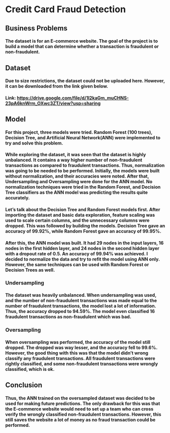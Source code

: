# Credit Card Fraud Detection

## Business Problems
#### The dataset is for an E-commerce website. The goal of the project is to build a model that can determine whether a transaction is fraudulent or non-fraudulent.

## Dataset
#### Due to size restrictions, the dataset could not be uploaded here. However, it can be downloaded from the link given below.
#### Link: https://drive.google.com/file/d/1l2kaGm_muCHNS-23pA6knWrm_OXwc3ZT/view?usp=sharing

## Model
#### For this project, three models were tried. Random Forest (100 trees), Decision Tree, and Artificial Neural Network(ANN) were implemented to try and solve this problem.
#### While exploring the dataset, it was seen that the dataset is highly unbalanced. It contains a way higher number of non-fraudulent transactions as compared to fraudulent transactions. Thus, normalization was going to be needed to be performed. Initially, the models were built without normalization, and their accuracies were noted. After that, Undersampling and Oversampling were done for the ANN model. No normalization techniques were tried in the Random Forest, and Decision Tree classifiers as the ANN model was predicting the results quite accurately.
#### Let’s talk about the Decision Tree and Random Forest models first.  After importing the dataset and basic data exploration, feature scaling was used to scale certain columns, and the unnecessary columns were dropped. This was followed by building the models. Decision Tree gave an accuracy of 99.92%, while Random Forest gave an accuracy of 99.95%.
#### After this, the ANN model was built. It had 29 nodes in the input layers, 16 nodes in the first hidden layer, and 24 nodes in the second hidden layer with a dropout rate of 0.5. An accuracy of 99.94% was achieved. I decided to normalize the data and try to refit the model using ANN only. However, the same techniques can be used with Random Forest or Decision Trees as well.

### Undersampling
#### The dataset was heavily unbalanced. When undersampling was used, and the number of non-fraudulent transactions was made equal to the number of fraudulent transactions, the model lost a lot of information. Thus, the accuracy dropped to 94.59%. The model even classified 16 fraudulent transactions as non-fraudulent which was bad.

### Oversampling
#### When oversampling was performed, the accuracy of the model still dropped. The dropped was way lesser, and the accuracy fell to 99.6%. However, the good thing with this was that the model didn’t wrong classify any fraudulent transactions. All fraudulent transactions were rightly classified, and some non-fraudulent transactions were wrongly classified, which is ok.

## Conclusion
#### Thus, the ANN trained on the oversampled dataset was decided to be used for making future predictions. The only drawback for this was that the E-commerce website would need to set up a team who can cross verify the wrongly classified non-fraudulent transactions. However, this still saves the website a lot of money as no fraud transaction could be performed.
